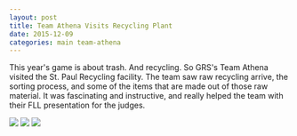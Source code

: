 ```yaml
---
layout: post
title: Team Athena Visits Recycling Plant
date: 2015-12-09
categories: main team-athena 
---
```


This year's game is about trash. And recycling. So GRS's Team Athena visited the St. Paul Recycling facility. The team saw raw recycling arrive, the sorting process, and some of the items that are made out of those raw material. It was fascinating and instructive, and really helped the team with their FLL presentation for the judges. 

![](http://lauraschultz.github.io/mythicalrobotics/media/post_images/recycling_plant_1.jpg)
![](http://lauraschultz.github.io/mythicalrobotics/media/post_images/recycling_plant_2.jpg)
![](http://lauraschultz.github.io/mythicalrobotics/media/post_images/recycling_plant_3.jpg)